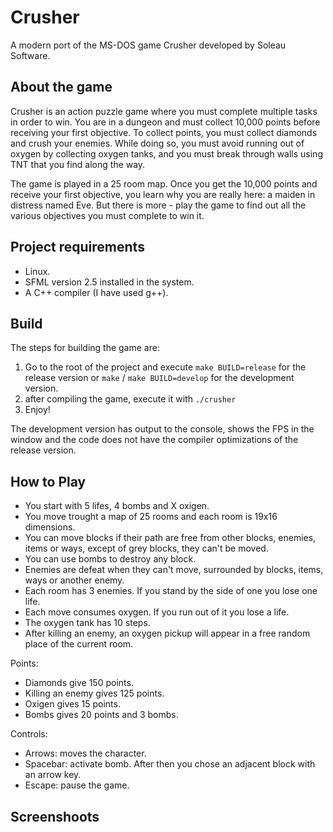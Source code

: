 # Crusher

A modern port of the MS-DOS game Crusher developed by Soleau Software.

## About the game

Crusher is an action puzzle game where you must complete multiple tasks in order to win. You are in a dungeon and must collect 10,000 points before receiving your first objective. To collect points, you must collect diamonds and crush your enemies. While doing so, you must avoid running out of oxygen by collecting oxygen tanks, and you must break through walls using TNT that you find along the way.

The game is played in a 25 room map. Once you get the 10,000 points and receive your first objective, you learn why you are really here: a maiden in distress named Eve. But there is more - play the game to find out all the various objectives you must complete to win it.

## Project requirements

- Linux.
- SFML version 2.5 installed in the system.
- A C++ compiler (I have used g++).

## Build

The steps for building the game are:

1. Go to the root of the project and execute `make BUILD=release` for the release version or `make` / `make BUILD=develop` for the development version.
2. after compiling the game, execute it with `./crusher`
3. Enjoy! 

The development version has output to the console, shows the FPS in the window and the code does not have the compiler optimizations of the release version.

## How to Play

- You start with 5 lifes, 4 bombs and X oxigen.
- You move trought a map of 25 rooms and each room is 19x16 dimensions.
- You can move blocks if their path are free from other blocks, enemies, items or ways, except of grey blocks, they can't be moved.
- You can use bombs to destroy any block.
- Enemies are defeat when they can't move, surrounded by blocks, items, ways or another enemy.
- Each room has 3 enemies. If you stand by the side of one you lose one life.
- Each move consumes oxygen. If you run out of it you lose a life.
- The oxygen tank has 10 steps.
- After killing an enemy, an oxygen pickup will appear in a free random place of the current room.

Points:
- Diamonds give 150 points.
- Killing an enemy gives 125 points.
- Oxigen gives 15 points.
- Bombs gives 20 points and 3 bombs.

Controls:

- Arrows: moves the character.
- Spacebar: activate bomb. After then you chose an adjacent block with an arrow key.
- Escape: pause the game.


## Screenshoots
